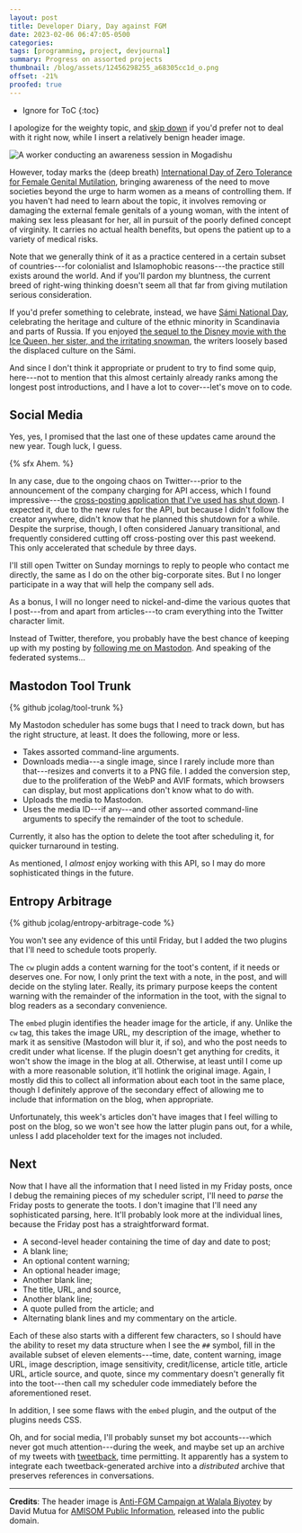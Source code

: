 ```yaml
---
layout: post
title: Developer Diary, Day against FGM
date: 2023-02-06 06:47:05-0500
categories:
tags: [programming, project, devjournal]
summary: Progress on assorted projects
thumbnail: /blog/assets/12456298255_a68305cc1d_o.png
offset: -21%
proofed: true
---
```


* Ignore for ToC
{:toc}

I apologize for the weighty topic, and [skip down](#) if you'd prefer not to deal with it right now, while I insert a relatively benign header image.

![A worker conducting an awareness session in Mogadishu](/blog/assets/12456298255_a68305cc1d_o.png "Teaching the men to not do it seems like a more important step than telling women to avoid letting it happen, but at least we've started moving.")

However, today marks the (deep breath) [International Day of Zero Tolerance for Female Genital Mutilation](https://en.wikipedia.org/wiki/International_Day_of_Zero_Tolerance_for_Female_Genital_Mutilation), bringing awareness of the need to move societies beyond the urge to harm women as a means of controlling them.  If you haven't had need to learn about the topic, it involves removing or damaging the external female genitals of a young woman, with the intent of making sex less pleasant for her, all in pursuit of the poorly defined concept of virginity.  It carries no actual health benefits, but opens the patient up to a variety of medical risks.

Note that we generally think of it as a practice centered in a certain subset of countries---for colonialist and Islamophobic reasons---the practice still exists around the world.  And if you'll pardon my bluntness, the current breed of right-wing thinking doesn't seem all that far from giving mutilation serious consideration.

If you'd prefer something to celebrate, instead, we have [Sámi National Day](https://en.wikipedia.org/wiki/S%C3%A1mi_National_Day), celebrating the heritage and culture of the ethnic minority in Scandinavia and parts of Russia.  If you enjoyed [the sequel to the Disney movie with the Ice Queen, her sister, and the irritating snowman](https://en.wikipedia.org/wiki/Frozen_II), the writers loosely based the displaced culture on the Sámi.

And since I don't think it appropriate or prudent to try to find some quip, here---not to mention that this almost certainly already ranks among the longest post introductions, and I have a lot to cover---let's move on to code.

## Social Media

Yes, yes, I promised that the last one of these updates came around the new year.  Tough luck, I guess.

{% sfx Ahem. %}

In any case, due to the ongoing chaos on Twitter---prior to the announcement of the company charging for API access, which I found impressive---the [cross-posting application that I've used has shut down](https://write.as/renatolond/timeline-for-the-shutdown-of-the-mastodon-twitter-crossposter-instance-at).  I expected it, due to the new rules for the API, but because I didn't follow the creator anywhere, didn't know that he planned this shutdown for a while.  Despite the surprise, though, I often considered January transitional, and frequently considered cutting off cross-posting over this past weekend.  This only accelerated that schedule by three days.

I'll still open Twitter on Sunday mornings to reply to people who contact me directly, the same as I do on the other big-corporate sites.  But I no longer participate in a way that will help the company sell ads.

As a bonus, I will no longer need to nickel-and-dime the various quotes that I post---from and apart from articles---to cram everything into the Twitter character limit.

Instead of Twitter, therefore, you probably have the best chance of keeping up with my posting by [following me on Mastodon](https://mastodon.social/@jcolag).  And speaking of the federated systems...

## Mastodon Tool Trunk

{% github jcolag/tool-trunk %}

My Mastodon scheduler has some bugs that I need to track down, but has the right structure, at least.  It does the following, more or less.

 * Takes assorted command-line arguments.
 * Downloads media---a single image, since I rarely include more than that---resizes and converts it to a PNG file.  I added the conversion step, due to the proliferation of the WebP and AVIF formats, which browsers can display, but most applications don't know what to do with.
 * Uploads the media to Mastodon.
 * Uses the media ID---if any---and other assorted command-line arguments to specify the remainder of the toot to schedule.

Currently, it also has the option to delete the toot after scheduling it, for quicker turnaround in testing.

As mentioned, I *almost* enjoy working with this API, so I may do more sophisticated things in the future.

## Entropy Arbitrage

{% github jcolag/entropy-arbitrage-code %}

You won't see any evidence of this until Friday, but I added the two plugins that I'll need to schedule toots properly.

The `cw` plugin adds a content warning for the toot's content, if it needs or deserves one.  For now, I only print the text with a note, in the post, and will decide on the styling later.  Really, its primary purpose keeps the content warning with the remainder of the information in the toot, with the signal to blog readers as a secondary convenience.

The `embed` plugin identifies the header image for the article, if any.  Unlike the `cw` tag, this takes the image URL, my description of the image, whether to mark it as sensitive (Mastodon will blur it, if so), and who the post needs to credit under what license.  If the plugin doesn't get anything for credits, it won't show the image in the blog at all.  Otherwise, at least until I come up with a more reasonable solution, it'll hotlink the original image.  Again, I mostly did this to collect all information about each toot in the same place, though I definitely approve of the secondary effect of allowing me to include that information on the blog, when appropriate.

Unfortunately, this week's articles don't have images that I feel willing to post on the blog, so we won't see how the latter plugin pans out, for a while, unless I add placeholder text for the images not included.

## Next

Now that I have all the information that I need listed in my Friday posts, once I debug the remaining pieces of my scheduler script, I'll need to *parse* the Friday posts to generate the toots.  I don't imagine that I'll need any sophisticated parsing, here.  It'll probably look more at the individual lines, because the Friday post has a straightforward format.

 * A second-level header containing the time of day and date to post;
 * A blank line;
 * An optional content warning;
 * An optional header image;
 * Another blank line;
 * The title, URL, and source,
 * Another blank line;
 * A quote pulled from the article; and
 * Alternating blank lines and my commentary on the article.

Each of these also starts with a different few characters, so I should have the ability to reset my data structure when I see the `##` symbol, fill in the available subset of eleven elements---time, date, content warning, image URL, image description, image sensitivity, credit/license, article title, article URL, article source, and quote, since my commentary doesn't generally fit into the toot---then call my scheduler code immediately before the aforementioned reset.

In addition, I see some flaws with the `embed` plugin, and the output of the plugins needs CSS.

Oh, and for social media, I'll probably sunset my bot accounts---which never got much attention---during the week, and maybe set up an archive of my tweets with [tweetback](https://github.com/tweetback/tweetback), time permitting.  It apparently has a system to integrate each tweetback-generated archive into a *distributed* archive that preserves references in conversations.

* * *

**Credits**:  The header image is [Anti-FGM Campaign at Walala Biyotey](https://www.flickr.com/photos/au_unistphotostream/12456298255/) by David Mutua for [AMISOM Public Information](https://www.flickr.com/photos/au_unistphotostream/), released into the public domain.
